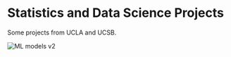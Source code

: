 # Statistics and Data Science Projects

Some projects from UCLA and UCSB.

<!---
robin-g-lee/robin-g-lee is a ✨ special ✨ repository because its `README.md` (this file) appears on your GitHub profile.
You can click the Preview link to take a look at your changes.
--->

![ML models v2](https://github.com/user-attachments/assets/c00a8fc4-993c-4fdb-a32c-8b3734ad8ed2)


